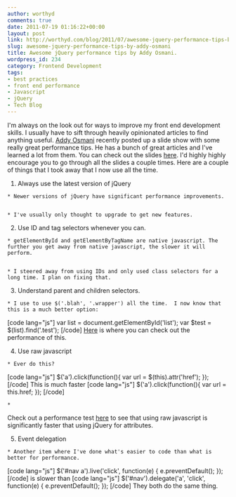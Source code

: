 ```yaml
---
author: worthyd
comments: true
date: 2011-07-19 01:16:22+00:00
layout: post
link: http://worthyd.com/blog/2011/07/awesome-jquery-performance-tips-by-addy-osmani/
slug: awesome-jquery-performance-tips-by-addy-osmani
title: Awesome jQuery performance tips by Addy Osmani.
wordpress_id: 234
category: Frontend Development
tags:
- best practices
- front end performance
- Javascript
- jQuery
- Tech Blog
---
```


I'm always on the look out for ways to improve my front end development skills. I usually have to sift through heavily opinionated articles to find anything useful.  [Addy Osmani](http://twitter.com/addyosmani) recently posted up a slide show with some really great performance tips.  He has a bunch of great articles and I've learned a lot from them.  You can check out the slides [here](http://addyosmani.com/jqprovenperformance/).  I'd highly highly encourage you to go through all the slides a couple times. Here are a couple of things that I took away that I now use all the time.
<!-- more -->




  1. Always use the latest version of jQuery



    * Newer versions of jQuery have significant performance improvements.


    * I've usually only thought to upgrade to get new features.



  2. Use ID and tag selectors whenever you can.



    * getElementById and getElementByTagName are native javascript. The further you get away from native javascript, the slower it will perform. 


    * I steered away from using IDs and only used class selectors for a long time. I plan on fixing that.



  3. Understand parent and children selectors.



    * I use to use $('.blah', '.wrapper') all the time.  I now know that this is a much better option:  

[code lang="js"]
var list = document.getElementById('list');
var $test = $(list).find('.test');
[/code]
[Here](http://jsperf.com/jquery-selectors-context/2) is where you can check out the performance of this.







  4. Use raw javascript



    * Ever do this?
[code lang="js"]
$('a').click(function(){
     var url = $(this).attr('href');
});
[/code]
This is much faster
[code lang="js"]
$('a').click(function(){
     var url = this.href;
});
[/code]



    * 
Check out a performance test [here](http://jsperf.com/el-attr-id-vs-el-id/2) to see that using raw javascript is significantly faster that using jQuery for attributes.




  5. Event delegation



    * Another item where I've done what's easier to code than what is better for performance.
[code lang="js"]
$('#nav a').live('click', function(e) {
 e.preventDefault();
});
[/code]
is slower than
[code lang="js"]
$('#nav').delegate('a', 'click', function(e) {
 e.preventDefault();
});
[/code]
They both do the same thing.





